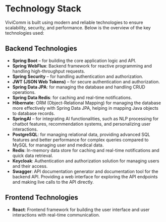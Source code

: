 # Technology Stack

ViviComm is built using modern and reliable technologies to ensure scalability, security, and performance. Below is the overview of the key technologies used:

## Backend Technologies
- **Spring Boot** – for building the core application logic and API.
- **Spring WebFlux**: Backend framework for reactive programming and handling high-throughput requests.
- **Spring Security** – for handling authentication and authorization.
- **JWT (JSON Web Tokens)** – for secure authentication and authorization.
- **Spring Data JPA**: for managing the database and handling CRUD operations.
- **Spring Data Redis**: for caching and real-time notifications.
- **Hibernate**: ORM (Object-Relational Mapping) for managing the database more effectively with Spring Data JPA, helping in mapping Java objects to database records.
 - **SpringAI** – for integrating AI functionalities, such as NLP processing for chatbot features, recommendation systems, and personalizing user interactions. 
- **PostgreSQL**: for managing relational data, providing advanced SQL features and better performance for complex queries compared to MySQL for managing user and medical data.
- **Redis**: In-memory data store for caching and real-time notifications and quick data retrieval.
- **Keycloak**: Authentication and authorization solution for managing users and their access.
- **Swagger**: API documentation generator and documentation tool for the backend API. Providing a web interface for exploring the API endpoints and making live calls to the API directly.


## Frontend Technologies
- **React**: Frontend framework for building the user interface and user interactions with real-time communication.





